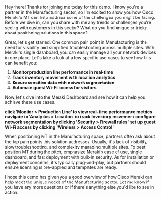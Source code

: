 Hey there! Thanks for joining me today for this demo. I know you're a partner in the Manufacturing sector, so I'm excited to show you how Cisco Meraki's MT can help address some of the challenges you might be facing. Before we dive in, can you share with me any trends or challenges you're seeing with customers in this sector? What do you find unique or tricky about positioning solutions in this space?

Great, let's get started. One common pain point in Manufacturing is the need for visibility and simplified troubleshooting across multiple sites. With Meraki's single dashboard, you can easily manage all your network devices in one place. Let's take a look at a few specific use cases to see how this can benefit you:

1. **Monitor production line performance in real-time**
2. **Track inventory movement with location analytics**
3. **Secure sensitive data with network segmentation**
4. **Automate guest Wi-Fi access for visitors**

Now, let's dive into the Meraki Dashboard and see how it can help you achieve these use cases.

**click 'Monitor > Production Line' to view real-time performance metrics**
**navigate to 'Analytics > Location' to track inventory movement**
**configure network segmentation by clicking 'Security > Firewall rules'**
**set up guest Wi-Fi access by clicking 'Wireless > Access Control'**

When positioning MT in the Manufacturing space, partners often ask about the top pain points this solution addresses. Usually, it's lack of visibility, slow troubleshooting, and complexity managing multiple sites. To best position MT during the pitch, emphasize Meraki’s ease of use, single dashboard, and fast deployment with built-in security. As for installation or deployment concerns, it's typically plug-and-play, but partners should ensure licensing is pre-applied and templates are ready.

I hope this demo has given you a good overview of how Cisco Meraki can help meet the unique needs of the Manufacturing sector. Let me know if you have any more questions or if there's anything else you'd like to see in action.